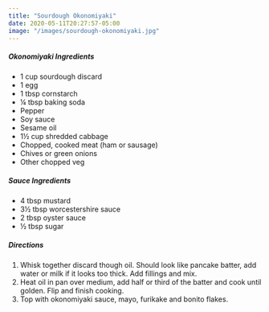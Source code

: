 ```yaml
---
title: "Sourdough Okonomiyaki"
date: 2020-05-11T20:27:57-05:00
image: "/images/sourdough-okonomiyaki.jpg"
---
```


##### Okonomiyaki Ingredients
- 1 cup sourdough discard
- 1 egg
- 1 tbsp cornstarch
- ¼ tbsp baking soda
- Pepper
- Soy sauce
- Sesame oil
- 1½ cup shredded cabbage
- Chopped, cooked meat (ham or sausage)
- Chives or green onions
- Other chopped veg

##### Sauce Ingredients
- 4 tbsp mustard
- 3½ tbsp worcestershire sauce
- 2 tbsp oyster sauce
- ½ tbsp sugar

##### Directions

1. Whisk together discard though oil. Should look like pancake batter, add water or milk if it looks too thick. Add fillings and mix.
1. Heat oil in pan over medium, add half or third of the batter and cook until golden. Flip and finish cooking.
1. Top with okonomiyaki sauce, mayo, furikake and bonito flakes.

